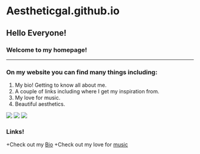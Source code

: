 # Aestheticgal.github.io
## Hello Everyone!
### Welcome to my homepage!
 ---
### On my website you can find many things including:
1. My bio! Getting to know all about me.
1. A couple of links including where I get my inspiration from.
1. My love for music.
1. Beautiful aesthetics.

![](https://pbs.twimg.com/media/C2TyfnMVEAEaINW.jpg)
![](https://i.pinimg.com/originals/da/25/1c/da251c3e8a2dd2086db0452419b24adc.jpg)
![](https://i.pinimg.com/originals/3d/82/0f/3d820fc87701b52bde72c9c2e2adcb8d.jpg)

### Links!
+Check out my [Bio](bio) 
+Check out my love for [music](topic)
